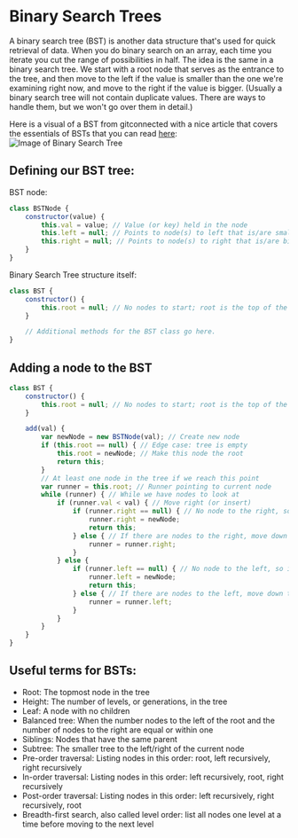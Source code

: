 # Binary Search Trees

A binary search tree (BST) is another data structure that's used for quick retrieval of data.  When you do binary search on an array, each time you iterate you cut the range of possibilities in half.  The idea is the same in a binary search tree.  We start with a root node that serves as the entrance to the tree, and then move to the left if the value is smaller than the one we're examining right now, and move to the right if the value is bigger.  (Usually a binary search tree will not contain duplicate values.  There are ways to handle them, but we won't go over them in detail.)

Here is a visual of a BST from gitconnected with a nice article that covers the essentials of BSTs that you can read [here](https://levelup.gitconnected.com/an-into-to-binary-search-trees-432f94d180da):
![Image of Binary Search Tree](https://miro.medium.com/max/2388/1*ziYvZzrttFYMXkkV9u66jw.png)

## Defining our BST tree:

BST node:
```js
class BSTNode {
    constructor(value) {
        this.val = value; // Value (or key) held in the node
        this.left = null; // Points to node(s) to left that is/are smaller than this one
        this.right = null; // Points to node(s) to right that is/are bigger than this one
    }
}
```

Binary Search Tree structure itself:
```js
class BST {
    constructor() {
        this.root = null; // No nodes to start; root is the top of the tree
    }

    // Additional methods for the BST class go here.
}
```

## Adding a node to the BST
```js
class BST {
    constructor() {
        this.root = null; // No nodes to start; root is the top of the tree
    }

    add(val) {
        var newNode = new BSTNode(val); // Create new node
        if (this.root == null) { // Edge case: tree is empty
            this.root = newNode; // Make this node the root
            return this;
        }
        // At least one node in the tree if we reach this point
        var runner = this.root; // Runner pointing to current node
        while (runner) { // While we have nodes to look at
            if (runner.val < val) { // Move right (or insert)
                if (runner.right == null) { // No node to the right, so insert new node here
                    runner.right = newNode;
                    return this;
                } else { // If there are nodes to the right, move down the tree
                    runner = runner.right;
                }
            } else {
                if (runner.left == null) { // No node to the left, so insert new node here
                    runner.left = newNode;
                    return this;
                } else { // If there are nodes to the left, move down the tree
                    runner = runner.left;
                }
            }
        }
    }
}
```

## Useful terms for BSTs:

- Root: The topmost node in the tree
- Height: The number of levels, or generations, in the tree
- Leaf: A node with no children
- Balanced tree: When the number nodes to the left of the root and the number of nodes to the right are equal or within one
- Siblings: Nodes that have the same parent
- Subtree: The smaller tree to the left/right of the current node
- Pre-order traversal: Listing nodes in this order: root, left recursively, right recursively
- In-order traversal: Listing nodes in this order: left recursively, root, right recursively
- Post-order traversal: Listing nodes in this order: left recursively, right recursively, root
- Breadth-first search, also called level order: list all nodes one level at a time before moving to the next level